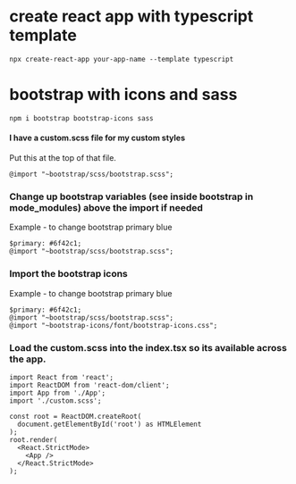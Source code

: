 # create react app with typescript template
```
npx create-react-app your-app-name --template typescript
```

# bootstrap with icons and sass
```
npm i bootstrap bootstrap-icons sass
```

#### I have a custom.scss file for my custom styles
Put this at the top of that file.
```
@import "~bootstrap/scss/bootstrap.scss";
```

### Change up bootstrap variables (see inside bootstrap in mode_modules) above the import if needed

Example - to change bootstrap primary blue
```
$primary: #6f42c1;
@import "~bootstrap/scss/bootstrap.scss";
```

### Import the bootstrap icons

Example - to change bootstrap primary blue
```
$primary: #6f42c1;
@import "~bootstrap/scss/bootstrap.scss";
@import "~bootstrap-icons/font/bootstrap-icons.css";
```

### Load the custom.scss into the index.tsx so its available across the app.

```
import React from 'react';
import ReactDOM from 'react-dom/client';
import App from './App';
import './custom.scss';

const root = ReactDOM.createRoot(
  document.getElementById('root') as HTMLElement
);
root.render(
  <React.StrictMode>
    <App />
  </React.StrictMode>
);

```